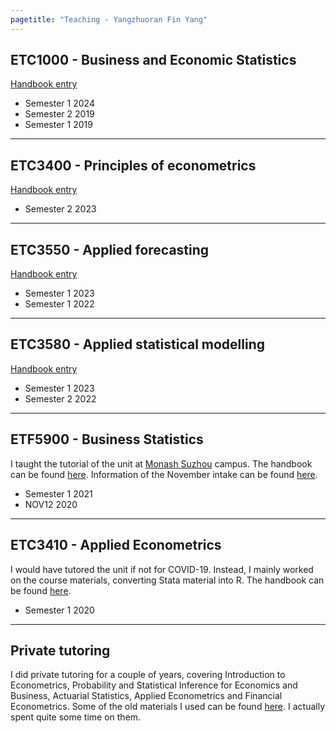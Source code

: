 ```yaml
---
pagetitle: "Teaching - Yangzhuoran Fin Yang"
---
```



## ETC1000 - Business and Economic Statistics

[Handbook entry](https://handbook.monash.edu/current/units/ETC1000)

- Semester 1 2024
- Semester 2 2019
- Semester 1 2019

---

## ETC3400 - Principles of econometrics
[Handbook entry](https://handbook.monash.edu/current/units/ETC3400)

- Semester 2 2023

---

## ETC3550 - Applied forecasting
[Handbook entry](https://handbook.monash.edu/current/units/ETC3550)

- Semester 1 2023
- Semester 1 2022

---

## ETC3580 - Applied statistical modelling
[Handbook entry](https://handbook.monash.edu/current/units/ETC3580)

- Semester 1 2023
- Semester 2 2022

---

## ETF5900 - Business Statistics

I taught the tutorial of the unit at [Monash Suzhou](https://www.monash.edu/suzhou) campus. The handbook can be found [here](https://handbook.monash.edu/2020/units/ETF5900). Information of the November intake can be found [here](https://www.monash.edu/study/nov-intake-2020).

- Semester 1 2021
- NOV12 2020
 
---

## ETC3410 - Applied Econometrics

I would have tutored the unit if not for COVID-19. Instead, I mainly worked on the course materials, converting Stata material into R. The handbook can be found [here](https://handbook.monash.edu/2020/units/ETC3410).

- Semester 1 2020

---

## Private tutoring

I did private tutoring for a couple of years, covering Introduction to Econometrics, Probability and Statistical Inference for Economics and Business, Actuarial Statistics, Applied Econometrics and Financial Econometrics. Some of the old materials I used can be found [here](/materials/). I actually spent quite some time on them.